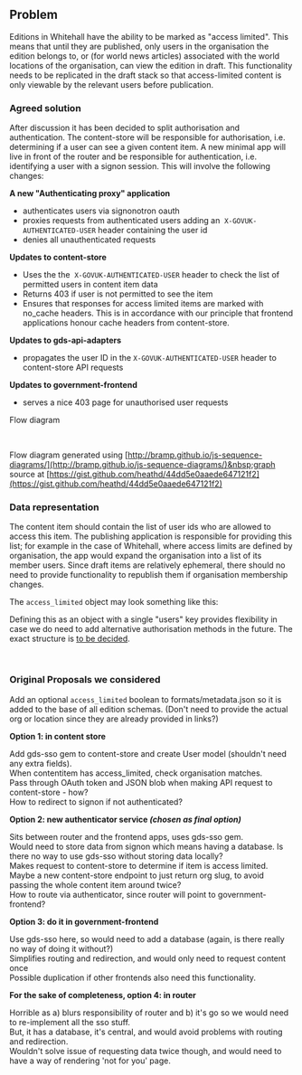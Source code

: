 ## **Problem**

Editions in Whitehall have the ability to be marked as "access limited". This means that until they are published, only users in the organisation the edition belongs to, or (for world news articles) associated with the world locations of the organisation, can view the edition in draft. This functionality needs to be replicated in the draft stack so that access-limited content is only viewable by the relevant users before publication.

### Agreed solution

After discussion it has been decided to split authorisation and authentication. The content-store will be responsible for authorisation, i.e. determining if a user can see a given content item. A new minimal app will live in front of the router and be responsible for authentication, i.e. identifying a user with a signon session. This will involve the following changes:

**A new "Authenticating proxy" application**

- authenticates users via signonotron oauth
- proxies requests from authenticated users adding an&nbsp;&nbsp;`X-GOVUK-AUTHENTICATED-USER` header containing the user id
- denies all unauthenticated requests

**Updates to content-store**

- Uses the the &nbsp;`X-GOVUK-AUTHENTICATED-USER`&nbsp;header to check the list of permitted users in content item data
- Returns 403 if user is not permitted to see the item
- Ensures that responses for access limited items are marked with no\_cache headers. This is in accordance with our principle that frontend applications honour cache headers from content-store.

**Updates to gds-api-adapters**

- propagates&nbsp;the user ID in the&nbsp;`X-GOVUK-AUTHENTICATED-USER`&nbsp;header to content-store API requests

**Updates to government-frontend**

- serves a nice 403 page for unauthorised user requests

Flow diagram

&nbsp;

Flow diagram generated using [http://bramp.github.io/js-sequence-diagrams/](http://bramp.github.io/js-sequence-diagrams/)&nbsp;graph source at&nbsp;[https://gist.github.com/heathd/44dd5e0aaede647121f2](https://gist.github.com/heathd/44dd5e0aaede647121f2)

### Data representation

The content item should contain the list of user ids who are allowed to access this item. The publishing application is responsible for providing this list; for example in the case of Whitehall, where access limits are defined by organisation, the app would expand the organisation into a list of its member users. Since draft items are relatively ephemeral, there should no need to provide functionality to republish them if organisation membership changes.

The `access_limited`&nbsp;object may look something like this:

Defining this as an object with a single "users" key provides flexibility in case we do need to add alternative authorisation methods in the future. The exact structure is [to be decided](https://trello.com/c/2DtVf4Yb/198-define-the-schema-for-describing-access-limiting-of-content-items).

&nbsp;

### **Original Proposals we considered**

Add an optional&nbsp;`access_limited`&nbsp;boolean to formats/metadata.json so it is added to the base of all edition schemas. (Don't need to provide the actual org or location since they are already provided in links?)

**Option 1: in content store**

Add gds-sso gem to content-store and create User model (shouldn't need any extra fields).  
When contentitem has access\_limited, check organisation matches.  
Pass through OAuth token and JSON blob when making API request to content-store - how?  
How to redirect to signon if not authenticated?&nbsp;

**Option 2: new authenticator service _(chosen as final option)_**

Sits between router and the frontend apps, uses gds-sso gem.  
Would need to store data from signon which means having a database. Is there no way to use gds-sso without storing data locally?  
Makes request to content-store to determine if item is access limited. Maybe a new content-store endpoint to just return org slug, to avoid passing the whole content item around twice?  
How to route via authenticator, since router will point to government-frontend?

**Option 3: do it in government-frontend**

Use gds-sso here, so would need to add a database&nbsp;(again, is there really no way of doing it without?)  
Simplifies routing and redirection, and would only need to request content once  
Possible duplication if other frontends also need this functionality.

**For the sake of completeness, option 4: in router**

Horrible as a) blurs responsibility of router and b) it's go so we would need to re-implement all the sso stuff.&nbsp;  
But, it has a database, it's central, and would avoid problems with routing and redirection.&nbsp;  
Wouldn't solve issue of requesting data twice though, and would need to have a way of rendering 'not for you' page.&nbsp;

&nbsp;

&nbsp;

&nbsp;

